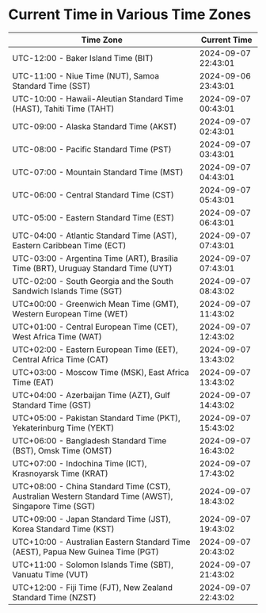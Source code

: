 # Current Time in Various Time Zones

| Time Zone | Current Time |
|-----------|--------------|
| UTC-12:00 - Baker Island Time (BIT) | 2024-09-07 22:43:01 |
| UTC-11:00 - Niue Time (NUT), Samoa Standard Time (SST) | 2024-09-06 23:43:01 |
| UTC-10:00 - Hawaii-Aleutian Standard Time (HAST), Tahiti Time (TAHT) | 2024-09-07 00:43:01 |
| UTC-09:00 - Alaska Standard Time (AKST) | 2024-09-07 02:43:01 |
| UTC-08:00 - Pacific Standard Time (PST) | 2024-09-07 03:43:01 |
| UTC-07:00 - Mountain Standard Time (MST) | 2024-09-07 04:43:01 |
| UTC-06:00 - Central Standard Time (CST) | 2024-09-07 05:43:01 |
| UTC-05:00 - Eastern Standard Time (EST) | 2024-09-07 06:43:01 |
| UTC-04:00 - Atlantic Standard Time (AST), Eastern Caribbean Time (ECT) | 2024-09-07 07:43:01 |
| UTC-03:00 - Argentina Time (ART), Brasília Time (BRT), Uruguay Standard Time (UYT) | 2024-09-07 07:43:01 |
| UTC-02:00 - South Georgia and the South Sandwich Islands Time (SGT) | 2024-09-07 08:43:02 |
| UTC±00:00 - Greenwich Mean Time (GMT), Western European Time (WET) | 2024-09-07 11:43:02 |
| UTC+01:00 - Central European Time (CET), West Africa Time (WAT) | 2024-09-07 12:43:02 |
| UTC+02:00 - Eastern European Time (EET), Central Africa Time (CAT) | 2024-09-07 13:43:02 |
| UTC+03:00 - Moscow Time (MSK), East Africa Time (EAT) | 2024-09-07 13:43:02 |
| UTC+04:00 - Azerbaijan Time (AZT), Gulf Standard Time (GST) | 2024-09-07 14:43:02 |
| UTC+05:00 - Pakistan Standard Time (PKT), Yekaterinburg Time (YEKT) | 2024-09-07 15:43:02 |
| UTC+06:00 - Bangladesh Standard Time (BST), Omsk Time (OMST) | 2024-09-07 16:43:02 |
| UTC+07:00 - Indochina Time (ICT), Krasnoyarsk Time (KRAT) | 2024-09-07 17:43:02 |
| UTC+08:00 - China Standard Time (CST), Australian Western Standard Time (AWST), Singapore Time (SGT) | 2024-09-07 18:43:02 |
| UTC+09:00 - Japan Standard Time (JST), Korea Standard Time (KST) | 2024-09-07 19:43:02 |
| UTC+10:00 - Australian Eastern Standard Time (AEST), Papua New Guinea Time (PGT) | 2024-09-07 20:43:02 |
| UTC+11:00 - Solomon Islands Time (SBT), Vanuatu Time (VUT) | 2024-09-07 21:43:02 |
| UTC+12:00 - Fiji Time (FJT), New Zealand Standard Time (NZST) | 2024-09-07 22:43:02 |

